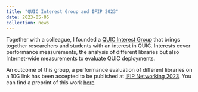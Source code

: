 ```yaml
---
title: "QUIC Interest Group and IFIP 2023"
date: 2023-05-05
collection: news
---
```

Together with a colleague, I founded a [QUIC Interest Group](https://net.in.tum.de/projects/quic/) that brings together researchers and students with an interest in QUIC. Interests cover performance measurements, the analysis of different libraries but also Internet-wide measurements to evaluate QUIC deployments.

An outcome of this group, a performance evaluation of different libraries on a 10G link has been accepted to be published at [IFIP Networking 2023](https://networking.ifip.org/2023/). You can find a preprint of this work [here](https://www.net.in.tum.de/fileadmin/bibtex/publications/papers/jaeger2023quic.pdf)
